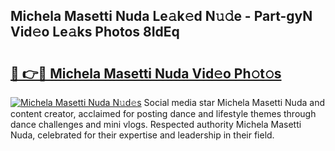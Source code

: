 ## Michela Masetti Nuda Le𝚊k𝚎d N𝚞𝚍e - Part-gyN Vid𝚎o Le𝚊ks Photos 8IdEq

# <h2><a href="http://fbf44f3.evod.top/?m=Michela+Masetti+Nuda">🔗 👉🔴 Michela Masetti Nuda Vid𝚎o Ph𝚘t𝚘s</a></h2>

[![Michela Masetti Nuda N𝚞d𝚎s](https://i.imgur.com/8V9OHl7.gif)](http://fbf44f3.evod.top/?m=Michela+Masetti+Nuda)
Social media star Michela Masetti Nuda and content creator, acclaimed for posting dance and lifestyle themes through dance challenges and mini vlogs. Respected authority Michela Masetti Nuda, celebrated for their expertise and leadership in their field. 
